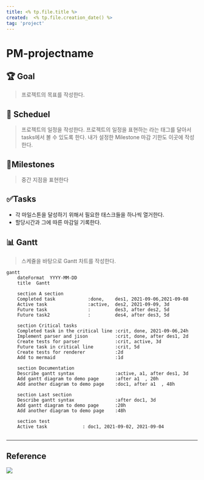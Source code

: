 ```yaml
---
title: <% tp.file.title %>
created:  <% tp.file.creation_date() %>
tag: 'project'
---
```


# PM-projectname
## 🏆 Goal
> 프로젝트의 목표를 작성한다.

## 📅  Scheduel
> 프로젝트의 일정을 작성한다. 
> 프로젝트의 일정을 표현하는 라는 태그를 달아서 tasks에서 볼 수 있도록 한다.
> 내가 설정한 Milestone 마감 기한도 이곳에 작성한다.

##  💎Milestones
> 중간 지점을 표현한다

## ✅Tasks
- 각 마일스톤을 달성하기 위해서 필요한 태스크들을 하나씩 열거한다.
- 할당시간과 그에 따른 마감일 기록한다.

## 📊 Gantt
> 스케쥴을 바탕으로 Gantt 차트를 작성한다.
```mermaid
gantt
    dateFormat  YYYY-MM-DD
	title  Gantt
	
    section A section
    Completed task            :done,    des1, 2021-09-06,2021-09-08
    Active task               :active,  des2, 2021-09-09, 3d
    Future task               :         des3, after des2, 5d
    Future task2              :         des4, after des3, 5d

    section Critical tasks
    Completed task in the critical line :crit, done, 2021-09-06,24h
    Implement parser and jison          :crit, done, after des1, 2d
    Create tests for parser             :crit, active, 3d
    Future task in critical line        :crit, 5d
    Create tests for renderer           :2d
    Add to mermaid                      :1d

    section Documentation
    Describe gantt syntax               :active, a1, after des1, 3d
    Add gantt diagram to demo page      :after a1  , 20h
    Add another diagram to demo page    :doc1, after a1  , 48h

    section Last section
    Describe gantt syntax               :after doc1, 3d
    Add gantt diagram to demo page      :20h
    Add another diagram to demo page    :48h
	
	section test
	Active task 			: doc1, 2021-09-02, 2021-09-04
	
```
---
## Reference
![](https://i.imgur.com/dZKnFIU.png)
